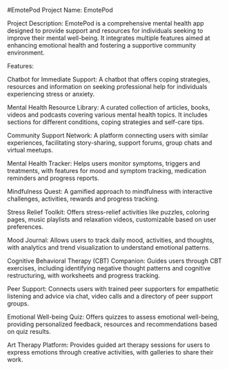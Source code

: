 #EmotePod
Project Name: EmotePod

Project Description:
EmotePod is a comprehensive mental health app designed to provide support and resources for individuals seeking to improve their mental well-being. It integrates multiple features aimed at enhancing emotional health and fostering a supportive community environment.

Features:

Chatbot for Immediate Support: A chatbot that offers coping strategies, resources and information on seeking professional help for individuals experiencing stress or anxiety.

Mental Health Resource Library: A curated collection of articles, books, videos and podcasts covering various mental health topics. It includes sections for different conditions, coping strategies and self-care tips.

Community Support Network: A platform connecting users with similar experiences, facilitating story-sharing, support forums, group chats and virtual meetups.

Mental Health Tracker: Helps users monitor symptoms, triggers and treatments, with features for mood and symptom tracking, medication reminders and progress reports.

Mindfulness Quest: A gamified approach to mindfulness with interactive challenges, activities, rewards and progress tracking.

Stress Relief Toolkit: Offers stress-relief activities like puzzles, coloring pages, music playlists and relaxation videos, customizable based on user preferences.

Mood Journal: Allows users to track daily mood, activities, and thoughts, with analytics and trend visualization to understand emotional patterns.

Cognitive Behavioral Therapy (CBT) Companion: Guides users through CBT exercises, including identifying negative thought patterns and cognitive restructuring, with worksheets and progress tracking.

Peer Support: Connects users with trained peer supporters for empathetic listening and advice via chat, video calls and a directory of peer support groups.

Emotional Well-being Quiz: Offers quizzes to assess emotional well-being, providing personalized feedback, resources and recommendations based on quiz results.

Art Therapy Platform: Provides guided art therapy sessions for users to express emotions through creative activities, with galleries to share their work.
